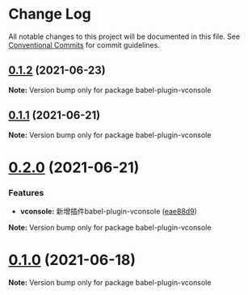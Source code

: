 # Change Log

All notable changes to this project will be documented in this file.
See [Conventional Commits](https://conventionalcommits.org) for commit guidelines.

## [0.1.2](https://github.com/jeft224/ehome-common/compare/v0.1.1...v0.1.2) (2021-06-23)

**Note:** Version bump only for package babel-plugin-vconsole





## [0.1.1](https://github.com/jeft224/ehome-common/compare/v0.2.0...v0.1.1) (2021-06-21)

**Note:** Version bump only for package babel-plugin-vconsole





# [0.2.0](https://github.com/jeft224/ehome-common/compare/v0.1.0...v0.2.0) (2021-06-21)


### Features

* **vconsole:** 新增插件babel-plugin-vconsole ([eae88d9](https://github.com/jeft224/ehome-common/commit/eae88d9f8626c717883d081141f167bdb733bbf5))







**Note:** Version bump only for package babel-plugin-vconsole





# [0.1.0](https://github.com/jeft224/ehome-common/compare/v0.0.10...v0.1.0) (2021-06-18)

**Note:** Version bump only for package babel-plugin-vconsole
